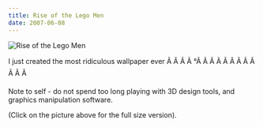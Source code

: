 ```yaml
---
title: Rise of the Lego Men
date: 2007-06-08
---
```


![Rise of the Lego Men](https://source.unsplash.com/vP3pnOoCiYE/1600x900)

I just created the most ridiculous wallpaper ever Ã Ã Ã Ã °Ã Ã Ã Ã Ã Ã Ã Ã Ã Ã Ã Ã 

Note to self - do not spend too long playing with 3D design tools, and graphics manipulation software.

(Click on the picture above for the full size version).